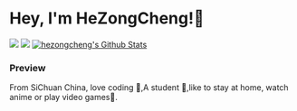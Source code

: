 # Hey, I'm HeZongCheng!👏
![](https://readme-typing-svg.demolab.com/?font=Fira+Code&pause=500&width=900&lines=My%20name%20is%20He%20Zongcheng,%20from%20Bazhong,%20Sichuan,%20China.%20Nice%20to%20meet%20you%20!;)
![](https://moe-counter.glitch.me/get/@hezongcheng.github.readme?theme=rule34)
[![hezongcheng's Github Stats](https://github-readme-stats.vercel.app/api/top-langs/?username=hezongcheng&theme=calm&langs_count=6&layout=compact)](https://github.com/anuraghazra/github-readme-stats)

### Preview
From SiChuan China, love coding 🐘,A student 🏫,like to stay at home, watch anime or play video games🌿.




